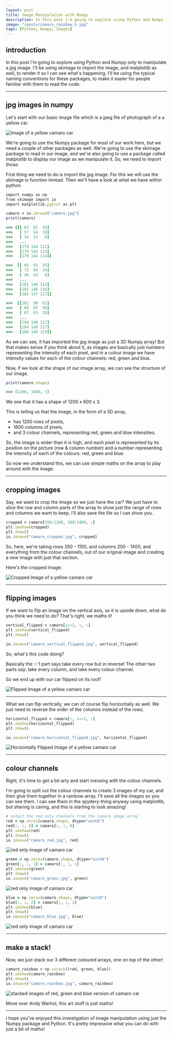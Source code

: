 ```yaml
---
layout: post
title: Image Manipulation with Numpy
description: In this post I'm going to explore using Python and Numpy to quickly calculate all the planet volumes in the solar system!
image: "/posts/camaro_rainbow_h.jpg"
tags: [Python, Numpy, Images]
---
```


## introduction
In this post I'm going to explore using Python and Numpy only to manipulate a jpg image.   I'll be using skimage to import the image, and matplotlib as well, to render it so I can see what's happening.  I'll be using the typical naming conventions for these packages, to make it easier for people familiar with them to read the code.

---

## jpg images in numpy
Let's start with our basic image file which is a jpeg file of photograph of a a yellow car.

![Image of a yellow camaro car](/img/posts/camaro.jpg)

We're going to use the Numpy package for most of our work here, but we need a couple of other packages as well.  We're going to use the skimage package to read in our image, and we're also going to use a package called matplotlib to display our image as we manipulate it.  So, we need to import those.

First thing we need to do is import the jpg image.  For this we will use the skimage io function imread. Then we'll have a look at what we have within python.  

```ruby
import numpy as np
from skimage import io
import matplotlib.pyplot as plt

camaro = io.imread("camaro.jpg")
print(camaro)

>>> [[[ 83  81  43]
>>>   [ 57  54  19]
>>>   [ 34  31   0]
>>>   ...
>>>   [179 144 112]
>>>   [179 144 114]
>>>   [179 144 114]]

>>>  [[ 95  93  55]
>>>   [ 72  69  34]
>>>   [ 46  43   8]
>>>   ...
>>>   [181 146 114]
>>>   [181 146 116]
>>>   [182 147 117]]

>>>  [[101  99  61]
>>>   [ 88  85  50]
>>>   [ 67  63  28]
>>>   ...
>>>   [184 149 117]
>>>   [184 149 117]
>>>   [184 149 119]]

```
As we can see, it has imported the jpg image as just a 3D Numpy array!  But that makes sense if you think about it, as images are basically just numbers representing the intensity of each pixel, and in a colour image we have intensity values for each of the colour channels: red, green and blue.

Now, if we look at the shape of our image array, we can see the structure of our image. 

```ruby
print(camaro.shape)

>>> (1200, 1600, 3)
```
We see that it has a shape of 1200 x 600 x 3.  

This is telling us that the image, in the form of a 3D array, 

* has 1200 rows of pixels, 
* 1600 columns of pixels, 
* and 3 colour channels, representing red, green and blue intensities.  

So, the image is wider than it is high, and each pixel is represented by its position on the picture (row & column number) and a number representing the intensity of each of the colours: red, green and blue.

So now we understand this, we can use simple maths on the array to play around with the image.  

---

## cropping images

Say, we want to crop the image so we just have the car?  We just have to slice the row and column parts of the array to show just the range of rows and columns we want to keep.  I'll also save the file so I can show you.

```ruby
cropped = camaro[350:1100, 200:1400, :]
plt.imshow(cropped)
plt.show()
io.imsave("camaro_cropped.jpg", cropped)

```
So, here, we're taking rows 350 - 1100, and columns 200 - 1400, and everything from the colour channels, out of our original image and creating a new image with just that section.

Here's the cropped image:

![Cropped Image of a yellow camaro car](/img/posts/camaro_cropped.jpg)

---

## flipping images

If we want to flip an image on the vertical axis, so it is upside down, what do you think we need to do?  That's right, we maths it!

```ruby
vertical_flipped = camaro[::-1, :, :]
plt.imshow(vertical_flipped)
plt.show()

io.imsave("camaro_vertical_flipped.jpg", vertical_flipped)

```
So, what's this code doing?

Basically the ::-1 part says take every row but in reverse!  The other two parts say: take every column, and take every colour channel.

So we end up with our car flipped on its roof!

![Flipped Image of a yellow camaro car](/img/posts/camaro_vertical_flipped.jpg)

---

What we can flip vertically, we can of course flip horizontally as well.  We just need to reverse the order of the columns instead of the rows.

```ruby
horizontal_flipped = camaro[:, ::-1, :]
plt.imshow(horizontal_flipped)
plt.show()

io.imsave("camaro_horizontal_flipped.jpg", horizontal_flipped)

```
![Horizontally Flipped Image of a yellow camaro car](/img/posts/camaro_horizontal_flipped.jpg)

---
## colour channels

Right, it's time to get a bit arty and start messing with the colour channels.  

I'm going to split out the colour channels to create 3 images of my car, and then glue them together in a rainbow array.  I'll save all the images so you can see them.  I can see them in the spydery-thing anyway using matplotlib, but sharing is caring, and this is starting to look amazing!


```ruby
# select the red only channels from the camaro image array
red = np.zeros(camaro.shape, dtype="uint8")
red[:, :, 0] = camaro[:, :, 0]
plt.imshow(red)
plt.show()
io.imsave("camaro_red.jpg", red)
```

![red only image of camaro car](/img/posts/camaro_red.jpg)

```ruby
green = np.zeros(camaro.shape, dtype="uint8")
green[:, :, 1] = camaro[:, :, 1]
plt.imshow(green)
plt.show()
io.imsave("camaro_green.jpg", green)
```

![red only image of camaro car](/img/posts/camaro_green.jpg)

```ruby
blue = np.zeros(camaro.shape, dtype="uint8")
blue[:, :, 2] = camaro[:, :, 2]
plt.imshow(blue)
plt.show()
io.imsave("camaro_blue.jpg", blue)
```

![red only image of camaro car](/img/posts/camaro_blue.jpg)

---
## make a stack!

Now, we just stack our 3 different coloured arrays, one on top of the other! 

```ruby
camaro_rainbow = np.vstack((red, green, blue))
plt.imshow(camaro_rainbow)
plt.show()
io.imsave("camaro_rainbow.jpg", camaro_rainbow)
```

![stacked images of red, green and blue version of camaro car](/img/posts/camaro_rainbow.jpg)

Move over Andy Warhol, this art stuff is just maths!

---
I hope you've enjoyed this investigation of image manipulation using just the Numpy package and Python.  It's pretty impressive what you can do with just a bit of maths!
